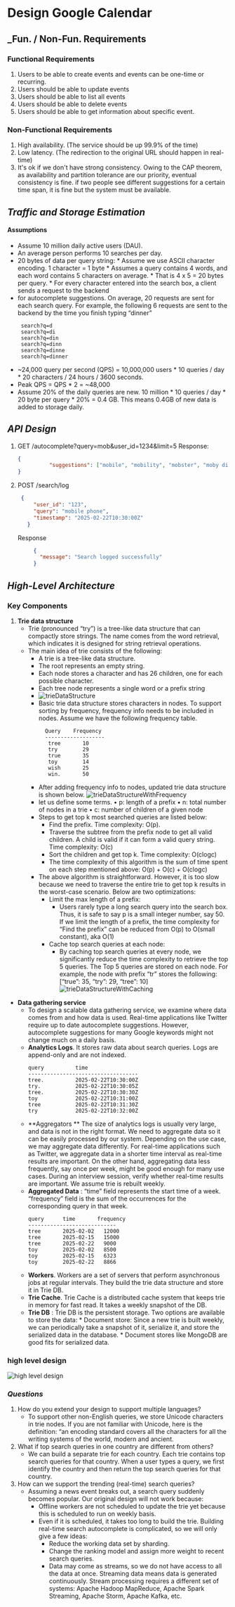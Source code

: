 # Design Google Calendar

## _Fun. / Non-Fun. Requirements
### Functional Requirements

1. Users to be able to create events and events can be one-time or recurring.
2. Users should be able to update events
3. Users should be able to list all events
4. Users should be able to delete events
5. Users should be able to get information about specific event.

### Non-Functional Requirements

1. High availability. (The service should be up 99.9% of the time)
2. Low latency. (The redirection to the original URL should happen in real-time)
3. It's ok if we don't have strong consistency. Owing to the CAP theorem, as availability and partition tolerance are our priority, eventual consistency is fine.
   if two people see different suggestions for a certain time span, it is fine but the system must be available.

## _Traffic and Storage Estimation_
#### Assumptions
* Assume 10 million daily active users (DAU). 
* An average person performs 10 searches per day. 
* 20 bytes of data per query string:
      * Assume we use ASCII character encoding. 1 character = 1 byte 
      * Assumes a query contains 4 words, and each word contains 5 characters on average. 
      * That is 4 x 5 = 20 bytes per query.
      * For every character entered into the search box, a client sends a request to the backend
* for autocomplete suggestions. On average, 20 requests are sent for each search query. For
example, the following 6 requests are sent to the backend by the time you finish typing
“dinner”
   ```
    search?q=d
    search?q=di
    search?q=din
    search?q=dinn
    search?q=dinne
    search?q=dinner
   ```
* ~24,000 query per second (QPS) = 10,000,000 users * 10 queries / day * 20 characters / 24 hours / 3600 seconds.
* Peak QPS = QPS * 2 = ~48,000
* Assume 20% of the daily queries are new. 10 million * 10 queries / day * 20 byte per
  query * 20% = 0.4 GB. This means 0.4GB of new data is added to storage daily.


## _API Design_
1. GET /autocomplete?query=mob&user_id=1234&limit=5
   Response:
    ```json
    {
              "suggestions": ["mobile", "mobility", "mobster", "moby dick", "mobile app"]
    }
    ```
   
2. POST /search/log
   ```json
    {
        "user_id": "123",
        "query": "mobile phone",
        "timestamp": "2025-02-22T10:30:00Z"
      } 
    ```   
    Response 
   ```json
        {
          "message": "Search logged successfully"
        }
    ```


      
## _High-Level Architecture_

### Key Components
1. **Trie data structure**
    * Trie (pronounced “try”) is a tree-like data structure that can compactly store strings. The
      name comes from the word retrieval, which indicates it is designed for string retrieval
      operations.
    * The main idea of trie consists of the following:
       * A trie is a tree-like data structure.
       * The root represents an empty string.
       * Each node stores a character and has 26 children, one for each possible character.
       * Each tree node represents a single word or a prefix string
       * ![trieDataStructure](./images/TrieDataStructure.png)
       * Basic trie data structure stores characters in nodes. To support sorting by frequency,
         frequency info needs to be included in nodes. Assume we have the following frequency table.
         ````
           Query    Frequency
           -------------------
            tree       10
            try        29
            true       35
            toy        14
            wish       25
            win.       50
         ````
       * After adding frequency info to nodes, updated trie data structure is shown below.
         ![trieDataStructureWithFrequency](./images/TrieDataStructureWithFrequency.png)
       * let us define some terms.
         • p: length of a prefix
         • n: total number of nodes in a trie
         • c: number of children of a given node
       * Steps to get top k most searched queries are listed below:
         * Find the prefix. Time complexity: O(p).
         * Traverse the subtree from the prefix node to get all valid children. A child is valid if it can form a valid query string. Time complexity: O(c)
         * Sort the children and get top k. Time complexity: O(clogc)
         * The time complexity of this algorithm is the sum of time spent on each step mentioned above:
           O(p) + O(c) + O(clogc)
       * The above algorithm is straightforward. However, it is too slow because we need to traverse
         the entire trie to get top k results in the worst-case scenario. Below are two optimizations:
         * Limit the max length of a prefix: 
            * Users rarely type a long search query into the search box. Thus, it is safe to say p is a small
              integer number, say 50. If we limit the length of a prefix, the time complexity for “Find the
              prefix” can be reduced from O(p) to O(small constant), aka O(1)
         * Cache top search queries at each node: 
            * By caching top search queries at every node, we significantly reduce the time complexity to
              retrieve the top 5 queries. The Top 5 queries are stored on each node. For
              example, the node with prefix “tr” stores the following: [“true”: 35, “try”: 29, “tree”: 10]
                ![trieDataStructureWithCaching](./images/TrieDataStructureWithCaching.png)
         
         
* **Data gathering service**
  * To design a scalable data gathering service, we examine where data comes from and how
    data is used. Real-time applications like Twitter require up to date autocomplete suggestions.
    However, autocomplete suggestions for many Google keywords might not change much on a
    daily basis.
  * **Analytics Logs**. It stores raw data about search queries. Logs are append-only and are not
    indexed.
     ````
     query          time
     -----------------------------------
     tree.          2025-02-22T10:30:00Z
     try.           2025-02-22T10:30:05Z 
     tree.          2025-02-22T10:30:30Z 
     toy            2025-02-22T10:31:00Z
     tree           2025-02-22T10:31:30Z
     try            2025-02-22T10:32:00Z
     ````
  * **Aggregators ** The size of analytics logs is usually very large, and data is not in the right
  format. We need to aggregate data so it can be easily processed by our system.
  Depending on the use case, we may aggregate data differently. For real-time applications
  such as Twitter, we aggregate data in a shorter time interval as real-time results are important.
  On the other hand, aggregating data less frequently, say once per week, might be good
  enough for many use cases. During an interview session, verify whether real-time results are
  important. We assume trie is rebuilt weekly.
  * **Aggregated Data** : “time” field represents the start time of a week.
    “frequency” field is the sum of the occurrences for the corresponding query in that week. 
    ````
    query      time       frequency
    ----------------------------
    tree       2025-02-02   12000
    tree       2025-02-15   15000
    tree       2025-02-22   9000
    toy        2025-02-02   8500
    toy        2025-02-15   6323
    toy        2025-02-22   8866
    ````
  * **Workers**. Workers are a set of servers that perform asynchronous jobs at regular intervals. They build the trie data structure and store it in Trie DB.
  * **Trie Cache**. Trie Cache is a distributed cache system that keeps trie in memory for fast read. It takes a weekly snapshot of the DB.
  * **Trie DB** : Trie DB is the persistent storage. Two options are available to store the data:
        * Document store: Since a new trie is built weekly, we can periodically take a snapshot of it, serialize it, and store the serialized data in the database. 
        * Document stores like MongoDB are good fits for serialized data.

### high level design
![high level design](./images/Typeahead_(Autocomplete)_System.png)

### _Questions_
1. How do you extend your design to support multiple languages?
   * To support other non-English queries, we store Unicode characters in trie nodes. If you are not familiar with Unicode, here is the definition: “an encoding standard covers all the characters for all the writing systems of the world, modern and ancient. 
2. What if top search queries in one country are different from others?
    * We can build a separate trie for each country. Each trie contains top search queries for that country. When a user types a query, we first identify the country and then return the top search queries for that country.
3. How can we support the trending (real-time) search queries?
    * Assuming a news event breaks out, a search query suddenly becomes popular. Our original
      design will not work because:
      * Offline workers are not scheduled to update the trie yet because this is scheduled to run on weekly basis.
      * Even if it is scheduled, it takes too long to build the trie. Building real-time search autocomplete is complicated, so we will only give a few ideas:
        * Reduce the working data set by sharding.
        * Change the ranking model and assign more weight to recent search queries.
        * Data may come as streams, so we do not have access to all the data at once. Streaming data means data is generated continuously. Stream processing requires a different set of systems: Apache Hadoop MapReduce, Apache Spark Streaming, Apache Storm, Apache Kafka, etc.
